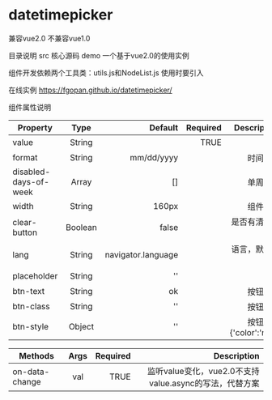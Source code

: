 # datetimepicker

兼容vue2.0 不兼容vue1.0

目录说明
src 核心源码
demo 一个基于vue2.0的使用实例

组件开发依赖两个工具类：utils.js和NodeList.js
使用时要引入


在线实例
https://fgopan.github.io/datetimepicker/

组件属性说明

| Property      | Type          | Default | Required | Description |
| ------------- |:-------------:| -------:|---------:|------------:|
| value|String||TRUE|数值|
| format|String|mm/dd/yyyy||时间格式|
| disabled-days-of-week|Array|[]| |单周禁选|
| width|String|160px||组件宽度|
| clear-button|Boolean|false| |是否有清除按钮|
| lang|String|navigator.language| |语言，默认中文|
| placeholder|String|''| |提示|
| btn-text|String|ok| |按钮文本|
| btn-class|String|''| |按钮样式|
| btn-style|Object|''| |按钮样式 {'color':'red'}|

| Methods|Args|Required|Description|
| ------ |:--:|-------:|----------:|
| on-data-change|val|TRUE|监听value变化，vue2.0不支持value.async的写法，代替方案|
